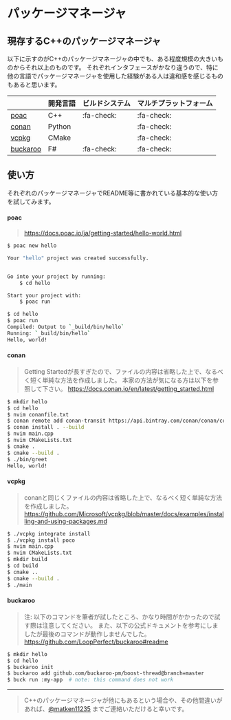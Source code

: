 # パッケージマネージャ
## 現存するC++のパッケージマネージャ

以下に示すのがC++のパッケージマネージャの中でも、ある程度規模の大きいものからそれ以上のものです。
それぞれインタフェースがかなり違うので、特に他の言語でパッケージマネージャを使用した経験がある人は違和感を感じるものもあると思います。

|                                             | 開発言語 | ビルドシステム | マルチプラットフォーム |
| ------------------------------------------- | ------- | ----------- | ------------------ |
| [poac](https://github.com/poacpm)           | C++     | :fa-check:  | :fa-check:         |
| [conan](https://conan.io)                   | Python  |             | :fa-check:         |
| [vcpkg](https://github.com/Microsoft/vcpkg) | CMake   |             | :fa-check:         |
| [buckaroo](https://buckaroo.pm)             | F#      | :fa-check:  | :fa-check:         |


## 使い方
それぞれのパッケージマネージャでREADME等に書かれている基本的な使い方を試してみます。

#### poac
> https://docs.poac.io/ja/getting-started/hello-world.html

```bash
$ poac new hello

Your "hello" project was created successfully.


Go into your project by running:
    $ cd hello

Start your project with:
    $ poac run

$ cd hello
$ poac run
Compiled: Output to `_build/bin/hello`
Running: `_build/bin/hello`
Hello, world!
```


#### conan
> Getting Startedが長すぎたので、ファイルの内容は省略した上で、なるべく短く単純な方法を作成しました。
本家の方法が気になる方は以下を参照して下さい。
https://docs.conan.io/en/latest/getting_started.html

```bash
$ mkdir hello
$ cd hello
$ nvim conanfile.txt
$ conan remote add conan-transit https://api.bintray.com/conan/conan/conan-transit
$ conan install . --build
$ nvim main.cpp
$ nvim CMakeLists.txt
$ cmake .
$ cmake --build .
$ ./bin/greet
Hello, world!
```


#### vcpkg
> conanと同じくファイルの内容は省略した上で、なるべく短く単純な方法を作成しました。
https://github.com/Microsoft/vcpkg/blob/master/docs/examples/installing-and-using-packages.md

```bash
$ ./vcpkg integrate install
$ ./vcpkg install poco
$ nvim main.cpp
$ nvim CMakeLists.txt
$ mkdir build
$ cd build
$ cmake ..
$ cmake --build .
$ ./main
```


#### buckaroo
> 注: 以下のコマンドを筆者が試したところ、かなり時間がかかったので試す際は注意してください。
また、以下の公式ドキュメントを参考にしましたが最後のコマンドが動作しませんでした。
https://github.com/LoopPerfect/buckaroo#readme

```bash
$ mkdir hello
$ cd hello
$ buckaroo init
$ buckaroo add github.com/buckaroo-pm/boost-thread@branch=master
$ buck run :my-app  # note: this command does not work
```


---

> C++のパッケージマネージャが他にもあるという場合や、その他間違いがあれば、[@matken11235](https://twitter.com/matken11235) までご連絡いただけると幸いです。
